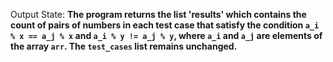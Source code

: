 Output State: **The program returns the list 'results' which contains the count of pairs of numbers in each test case that satisfy the condition `a_i % x == a_j % x` and `a_i % y != a_j % y`, where `a_i` and `a_j` are elements of the array `arr`. The `test_cases` list remains unchanged.**
